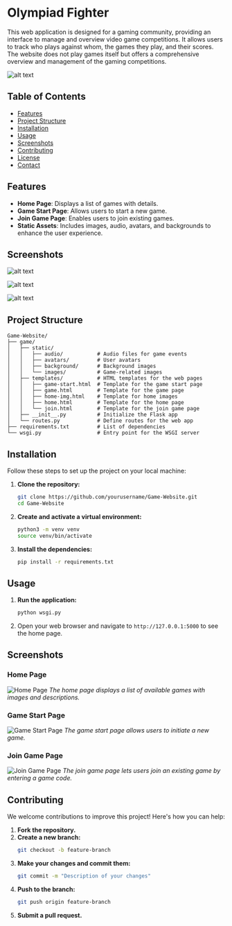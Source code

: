 # Olympiad Fighter

This web application is designed for a gaming community, providing an interface to manage and overview video game competitions. It allows users to track who plays against whom, the games they play, and their scores. The website does not play games itself but offers a comprehensive overview and management of the gaming competitions.

![alt text](screenshots/Pastedimage20240729133019.png)


## Table of Contents

- [Features](#features)
- [Project Structure](#project-structure)
- [Installation](#installation)
- [Usage](#usage)
- [Screenshots](#screenshots)
- [Contributing](#contributing)
- [License](#license)
- [Contact](#contact)

## Features

- **Home Page**: Displays a list of games with details.
- **Game Start Page**: Allows users to start a new game.
- **Join Game Page**: Enables users to join existing games.
- **Static Assets**: Includes images, audio, avatars, and backgrounds to enhance the user experience.
## Screenshots

![alt text](screenshots/Pastedimage20240729133131.png)

![alt text](screenshots/Pastedimage20240729133258.png)

![alt text](screenshots/Pastedimage20240729133337.png)

## Project Structure

```plaintext
Game-Website/
├── game/
│   ├── static/
│   │   ├── audio/           # Audio files for game events
│   │   ├── avatars/         # User avatars
│   │   ├── background/      # Background images
│   │   └── images/          # Game-related images
│   ├── templates/           # HTML templates for the web pages
│   │   ├── game-start.html  # Template for the game start page
│   │   ├── game.html        # Template for the game page
│   │   ├── home-img.html    # Template for home images
│   │   ├── home.html        # Template for the home page
│   │   └── join.html        # Template for the join game page
│   ├── __init__.py          # Initialize the Flask app
│   └── routes.py            # Define routes for the web app
├── requirements.txt         # List of dependencies
└── wsgi.py                  # Entry point for the WSGI server
```

## Installation

Follow these steps to set up the project on your local machine:

1. **Clone the repository:**
    ```bash
    git clone https://github.com/yourusername/Game-Website.git
    cd Game-Website
    ```

2. **Create and activate a virtual environment:**
    ```bash
    python3 -m venv venv
    source venv/bin/activate
    ```

3. **Install the dependencies:**
    ```bash
    pip install -r requirements.txt
    ```

## Usage

1. **Run the application:**
    ```bash
    python wsgi.py
    ```

2. Open your web browser and navigate to `http://127.0.0.1:5000` to see the home page.

## Screenshots

### Home Page
![Home Page](screenshots/home.png)
*The home page displays a list of available games with images and descriptions.*

### Game Start Page
![Game Start Page](screenshots/game-start.png)
*The game start page allows users to initiate a new game.*

### Join Game Page
![Join Game Page](screenshots/join.png)
*The join game page lets users join an existing game by entering a game code.*

## Contributing

We welcome contributions to improve this project! Here's how you can help:

1. **Fork the repository.**
2. **Create a new branch:**
    ```bash
    git checkout -b feature-branch
    ```
3. **Make your changes and commit them:**
    ```bash
    git commit -m "Description of your changes"
    ```
4. **Push to the branch:**
    ```bash
    git push origin feature-branch
    ```
5. **Submit a pull request.**


